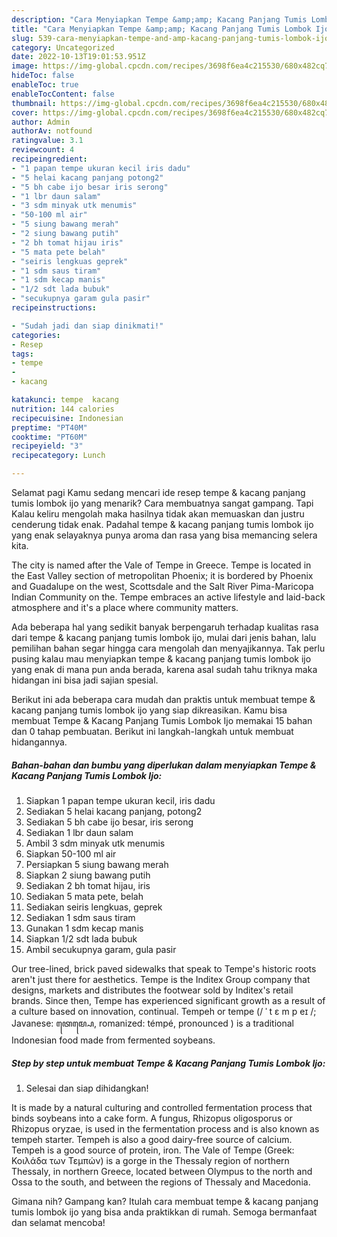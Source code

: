 ```yaml
---
description: "Cara Menyiapkan Tempe &amp;amp; Kacang Panjang Tumis Lombok IjoAnti Ribet"
title: "Cara Menyiapkan Tempe &amp;amp; Kacang Panjang Tumis Lombok IjoAnti Ribet"
slug: 539-cara-menyiapkan-tempe-and-amp-kacang-panjang-tumis-lombok-ijoanti-ribet
category: Uncategorized
date: 2022-10-13T19:01:53.951Z
image: https://img-global.cpcdn.com/recipes/3698f6ea4c215530/680x482cq70/tempe-kacang-panjang-tumis-lombok-ijo-foto-resep-utama.jpg
hideToc: false
enableToc: true
enableTocContent: false
thumbnail: https://img-global.cpcdn.com/recipes/3698f6ea4c215530/680x482cq70/tempe-kacang-panjang-tumis-lombok-ijo-foto-resep-utama.jpg
cover: https://img-global.cpcdn.com/recipes/3698f6ea4c215530/680x482cq70/tempe-kacang-panjang-tumis-lombok-ijo-foto-resep-utama.jpg
author: Admin
authorAv: notfound
ratingvalue: 3.1
reviewcount: 4
recipeingredient:
- "1 papan tempe ukuran kecil iris dadu"
- "5 helai kacang panjang potong2"
- "5 bh cabe ijo besar iris serong"
- "1 lbr daun salam"
- "3 sdm minyak utk menumis"
- "50-100 ml air"
- "5 siung bawang merah"
- "2 siung bawang putih"
- "2 bh tomat hijau iris"
- "5 mata pete belah"
- "seiris lengkuas geprek"
- "1 sdm saus tiram"
- "1 sdm kecap manis"
- "1/2 sdt lada bubuk"
- "secukupnya garam gula pasir"
recipeinstructions:

- "Sudah jadi dan siap dinikmati!"
categories:
- Resep
tags:
- tempe
- 
- kacang

katakunci: tempe  kacang 
nutrition: 144 calories
recipecuisine: Indonesian
preptime: "PT40M"
cooktime: "PT60M"
recipeyield: "3"
recipecategory: Lunch

---
```



Selamat pagi Kamu sedang mencari ide resep tempe &amp; kacang panjang tumis lombok ijo yang menarik? Cara membuatnya sangat gampang. Tapi Kalau keliru mengolah maka hasilnya tidak akan memuaskan dan justru cenderung tidak enak. Padahal tempe &amp; kacang panjang tumis lombok ijo yang enak selayaknya punya aroma dan rasa yang bisa memancing selera kita.


The city is named after the Vale of Tempe in Greece. Tempe is located in the East Valley section of metropolitan Phoenix; it is bordered by Phoenix and Guadalupe on the west, Scottsdale and the Salt River Pima-Maricopa Indian Community on the. Tempe embraces an active lifestyle and laid-back atmosphere and it&#39;s a place where community matters.

Ada beberapa hal yang sedikit banyak berpengaruh terhadap kualitas rasa dari tempe &amp; kacang panjang tumis lombok ijo, mulai dari jenis bahan, lalu pemilihan bahan segar hingga cara mengolah dan menyajikannya. Tak perlu pusing kalau mau menyiapkan tempe &amp; kacang panjang tumis lombok ijo yang enak di mana pun anda berada, karena asal sudah tahu triknya maka hidangan ini bisa jadi sajian spesial.


Berikut ini ada beberapa cara mudah dan praktis untuk membuat tempe &amp; kacang panjang tumis lombok ijo yang siap dikreasikan. Kamu bisa membuat Tempe &amp; Kacang Panjang Tumis Lombok Ijo memakai 15 bahan dan 0 tahap pembuatan. Berikut ini langkah-langkah untuk membuat hidangannya.

<!--inarticleads1-->

##### Bahan-bahan dan bumbu yang diperlukan dalam menyiapkan Tempe &amp; Kacang Panjang Tumis Lombok Ijo:

1. Siapkan 1 papan tempe ukuran kecil, iris dadu
1. Sediakan 5 helai kacang panjang, potong2
1. Sediakan 5 bh cabe ijo besar, iris serong
1. Sediakan 1 lbr daun salam
1. Ambil 3 sdm minyak utk menumis
1. Siapkan 50-100 ml air
1. Persiapkan 5 siung bawang merah
1. Siapkan 2 siung bawang putih
1. Sediakan 2 bh tomat hijau, iris
1. Sediakan 5 mata pete, belah
1. Sediakan seiris lengkuas, geprek
1. Sediakan 1 sdm saus tiram
1. Gunakan 1 sdm kecap manis
1. Siapkan 1/2 sdt lada bubuk
1. Ambil secukupnya garam, gula pasir


Our tree-lined, brick paved sidewalks that speak to Tempe&#39;s historic roots aren&#39;t just there for aesthetics. Tempe is the Inditex Group company that designs, markets and distributes the footwear sold by Inditex&#39;s retail brands. Since then, Tempe has experienced significant growth as a result of a culture based on innovation, continual. Tempeh or tempe (/ ˈ t ɛ m p eɪ /; Javanese: ꦠꦺꦩ꧀ꦥꦺ, romanized: témpé, pronounced ) is a traditional Indonesian food made from fermented soybeans. 

<!--inarticleads2-->

##### Step by step untuk membuat Tempe &amp; Kacang Panjang Tumis Lombok Ijo:


1. Selesai dan siap dihidangkan!

It is made by a natural culturing and controlled fermentation process that binds soybeans into a cake form. A fungus, Rhizopus oligosporus or Rhizopus oryzae, is used in the fermentation process and is also known as tempeh starter. Tempeh is also a good dairy-free source of calcium. Tempeh is a good source of protein, iron. The Vale of Tempe (Greek: Κοιλάδα των Τεμπών) is a gorge in the Thessaly region of northern Thessaly, in northern Greece, located between Olympus to the north and Ossa to the south, and between the regions of Thessaly and Macedonia. 

Gimana nih? Gampang kan? Itulah cara membuat tempe &amp; kacang panjang tumis lombok ijo yang bisa anda praktikkan di rumah. Semoga bermanfaat dan selamat mencoba!
